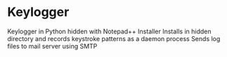 # Keylogger
Keylogger in Python hidden with Notepad++ Installer
Installs in hidden directory and records keystroke patterns as a daemon process
Sends log files to mail server using SMTP

<needs reorganisation>
